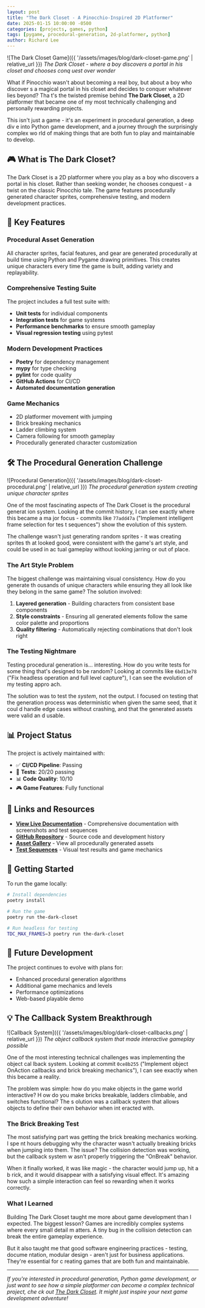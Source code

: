 ```yaml
---
layout: post
title: "The Dark Closet - A Pinocchio-Inspired 2D Platformer"
date: 2025-01-15 10:00:00 -0500
categories: [projects, games, python]
tags: [pygame, procedural-generation, 2d-platformer, python]
author: Richard Lee
---
```


![The Dark Closet Game]({{ '/assets/images/blog/dark-closet-game.png' | relative_url }})
*The Dark Closet - where a boy discovers a portal in his closet and chooses conq
uest over wonder*

What if Pinocchio wasn't about becoming a real boy, but about a boy who discover
s a magical portal in his closet and decides to conquer whatever lies beyond? Tha
t's the twisted premise behind **The Dark Closet**, a 2D platformer that became one
 of my most technically challenging and personally rewarding projects.

This isn't just a game - it's an experiment in procedural generation, a deep div
e into Python game development, and a journey through the surprisingly complex wo
rld of making things that are both fun to play and maintainable to develop.

## 🎮 What is The Dark Closet?

The Dark Closet is a 2D platformer where you play as a boy who discovers a
portal in his closet. Rather than seeking wonder, he chooses conquest - a twist
on the classic Pinocchio tale. The game features procedurally generated
character sprites, comprehensive testing, and modern development practices.

## 🎨 Key Features

### Procedural Asset Generation

All character sprites, facial features, and gear are generated procedurally at
build time using Python and Pygame drawing primitives. This creates unique
characters every time the game is built, adding variety and replayability.

### Comprehensive Testing Suite

The project includes a full test suite with:

- **Unit tests** for individual components
- **Integration tests** for game systems
- **Performance benchmarks** to ensure smooth gameplay
- **Visual regression testing** using pytest

### Modern Development Practices

- **Poetry** for dependency management
- **mypy** for type checking
- **pylint** for code quality
- **GitHub Actions** for CI/CD
- **Automated documentation generation**

### Game Mechanics

- 2D platformer movement with jumping
- Brick breaking mechanics
- Ladder climbing system
- Camera following for smooth gameplay
- Procedurally generated character customization

## 🛠️ The Procedural Generation Challenge

![Procedural Generation]({{ '/assets/images/blog/dark-closet-procedural.png' | relative_url }})
*The procedural generation system creating unique character sprites*

One of the most fascinating aspects of The Dark Closet is the procedural generat
ion system. Looking at the commit history, I can see exactly where this became a ma
jor focus - commits like `77add47a` ("Implement intelligent frame selection for tes
t sequences") show the evolution of this system.

The challenge wasn't just generating random sprites - it was creating sprites th
at looked good, were consistent with the game's art style, and could be used in ac
tual gameplay without looking jarring or out of place.

### The Art Style Problem

The biggest challenge was maintaining visual consistency. How do you generate th
ousands of unique characters while ensuring they all look like they belong in the same 
game? The solution involved:

1. **Layered generation** - Building characters from consistent base components
2. **Style constraints** - Ensuring all generated elements follow the same color
 palette and proportions
3. **Quality filtering** - Automatically rejecting combinations that don't look 
right

### The Testing Nightmare

Testing procedural generation is... interesting. How do you write tests for some
thing that's designed to be random? Looking at commits like `6bd13e78` ("Fix headless
 operation and full level capture"), I can see the evolution of my testing appro
ach.

The solution was to test the *system*, not the output. I focused on testing that
 the generation process was deterministic when given the same seed, that it coul
d handle edge cases without crashing, and that the generated assets were valid an
d usable.

## 📊 Project Status

The project is actively maintained with:

- ✅ **CI/CD Pipeline**: Passing
- 🧪 **Tests**: 20/20 passing
- 📊 **Code Quality**: 10/10
- 🎮 **Game Features**: Fully functional

## 🔗 Links and Resources

- **[View Live Documentation](https://rl337.github.io/the-dark-closet/)** -
  Comprehensive documentation with screenshots and test sequences
- **[GitHub Repository](https://github.com/rl337/the-dark-closet)** - Source
  code and development history
- **[Asset Gallery](https://rl337.github.io/the-dark-closet/assets.html)** -
  View all procedurally generated assets
- **[Test Sequences](https://rl337.github.io/the-dark-closet/tests.html)** -
  Visual test results and game mechanics

## 🚀 Getting Started

To run the game locally:

```bash
# Install dependencies
poetry install

# Run the game
poetry run the-dark-closet

# Run headless for testing
TDC_MAX_FRAMES=3 poetry run the-dark-closet
```

## 🎯 Future Development

The project continues to evolve with plans for:

- Enhanced procedural generation algorithms
- Additional game mechanics and levels
- Performance optimizations
- Web-based playable demo

## 💡 The Callback System Breakthrough

![Callback System]({{ '/assets/images/blog/dark-closet-callbacks.png' | relative_url }})
*The object callback system that made interactive gameplay possible*

One of the most interesting technical challenges was implementing the object cal
lback system. Looking at commit `0ce8b255` ("Implement object OnAction callbacks and 
brick breaking mechanics"), I can see exactly when this became a reality.

The problem was simple: how do you make objects in the game world interactive? H
ow do you make bricks breakable, ladders climbable, and switches functional? The s
olution was a callback system that allows objects to define their own behavior when int
eracted with.

### The Brick Breaking Test

The most satisfying part was getting the brick breaking mechanics working. I spe
nt hours debugging why the character wasn't actually breaking bricks when jumping 
into them. The issue? The collision detection was working, but the callback system w
asn't properly triggering the "OnBreak" behavior.

When it finally worked, it was like magic - the character would jump up, hit a b
rick, and it would disappear with a satisfying visual effect. It's amazing how such a
 simple interaction can feel so rewarding when it works correctly.

### What I Learned

Building The Dark Closet taught me more about game development than I expected. 
The biggest lesson? Games are incredibly complex systems where every small detail m
atters. A tiny bug in the collision detection can break the entire gameplay experience.


But it also taught me that good software engineering practices - testing, docume
ntation, modular design - aren't just for business applications. They're essential for c
reating games that are both fun and maintainable.

---

*If you're interested in procedural generation, Python game development, or just
 want to see how a simple platformer can become a complex technical project, che
ck out [The Dark Closet](https://github.com/rl337/the-dark-closet). It might just 
inspire your next game development adventure!*
